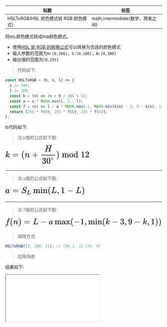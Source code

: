 | 标题                                  | 标签                              |
| ------------------------------------- | --------------------------------- |
| HSLToRGB(HSL 颜色模式转 RGB 颜色模式) | math,intermediate(数学，两者之间) |

将`HSL`颜色模式转成`RGB`颜色模式。

- 使用[HSL 到 RGB 的转换公式](https://en.wikipedia.org/wiki/HSL_and_HSV#HSL_to_RGB)可以转换为合适的颜色模式
- 输入参数的范围为`H:[0,360]`，`S:[0,100]`，`B:[0,100]`
- 输出值的范围为`[0,255]`

> 代码如下:

```js
const HSLToRGB = (h, s, l) => {
  s /= 100;
  l /= 100;
  const k = (n) => (n + h / 30) % 12;
  const a = s * Math.min(l, 1 - l);
  const f = (n) => l - a * Math.max(-1, Math.min(k(n) - 3, 9 - k(n), 1));
  return [255 * f(0), 255 * f(8), 255 * f(4)];
};
```

ts代码如下:

<div class="code-editor" data-url="codes/javascript/ts/HSLToRGB.ts" data-language="typescript"></div>

> 注:`k`值的公式如下图:

![k值](../../images/3.svg)

---

> 注:`a`值的公式如下图:

![a值](../../images/4.svg)

---

> 注:`f`值的公式如下图:

![f值](../../images/5.svg)

> 调用方式:

```js
HSLToRGB(13, 100, 11); // [56.1, 12.155, 0]
```

> 应用场景

<div class="code-editor" data-url="codes/javascript/html/HSLToRGB.html" data-language="html"></div>

结果如下:

<iframe src="codes/javascript/html/HSLToRGB.html"></iframe>
